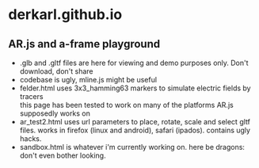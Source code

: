 # derkarl.github.io

## AR.js and a-frame playground
* .glb and .gltf files are here for viewing and demo purposes only. Don't download, don't share
* codebase is ugly, mline.js might be useful
* felder.html uses 3x3_hamming63 markers to simulate electric fields by tracers  
 this page has been tested to work on many of the platforms AR.js supposedly works on
* ar_test2.html uses url parameters to place, rotate, scale and select gltf files. works in firefox (linux and android), safari (ipados). contains ugly hacks.
* sandbox.html is whatever i'm currently working on. here be dragons: don't even bother looking.

